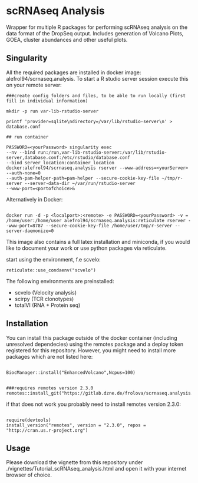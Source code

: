 # scRNAseq Analysis

Wrapper for multiple R packages for performing scRNAseq analysis on the data format of the DropSeq output. Includes generation of Volcano
Plots, GOEA, cluster abundances and other useful plots.

## Singularity 

All the required packages are installed in docker image: alefrol94/scrnaseq.analysis.
To start a R studio server session execute this on your remote server:

```{bash}
###create config folders and files, to be able to run locally (first fill in individual information)

mkdir -p run var-lib-rstudio-server

printf 'provider=sqlite\ndirectory=/var/lib/rstudio-server\n' > database.conf

## run container 

PASSWORD=<yourPassword> singularity exec 
--nv --bind run:/run,var-lib-rstudio-server:/var/lib/rstudio-server,database.conf:/etc/rstudio/database.conf 
--bind server_location:container_location docker:alefrol94/scrnaseq.analysis rserver --www-address=<yourServer> --auth-none=0 
--auth-pam-helper-path=pam-helper --secure-cookie-key-file ~/tmp/r-server --server-data-dir ~/var/run/rstudio-server
--www-port=<portofchoice>&

```
Alternatively in Docker: 
```{bash}

docker run -d -p <localport>:<remote> -e PASSWORD=<yourPassword> -v = /home/user:/home/user alefrol94/scrnaseq.analysis:reticulate rserver --www-port=8787 --secure-cookie-key-file /home/user/tmp/r-server --server-daemonize=0

```

This image also contains a full latex installation and miniconda, if you would like to document your work or use python packages via 
reticulate.


start using the environment, f.e scvelo:

```{r}
reticulate::use_condaenv("scvelo")
```

The following environments are preinstalled: 

- scvelo (Velocity analysis)
- scirpy (TCR clonotypes)
- totalVI (RNA + Protein seq)



## Installation

You can install this package outside of the docker container (including unresolved dependecies) using the remotes package and a deploy token registered for this repository. However, 
you might need to install more packages which are not listed here:

```{r}

BiocManager::install("EnhancedVolcano",Ncpus=100)


###requires remotes version 2.3.0
remotes::install_git("https://gitlab.dzne.de/frolova/scrnaseq.analysis.git")

```

if that does not work you probably need to install remotes version 2.3.0:

```{r}

require(devtools)
install_version("remotes", version = "2.3.0", repos = "http://cran.us.r-project.org")

```

## Usage

Please download the vignette from this repository under ./vignettes/Tutorial_scRNAseq_analysis.html and open it 
with your internet browser of choice.
